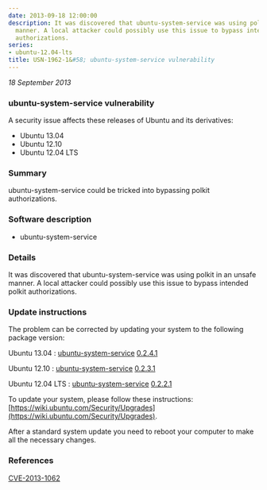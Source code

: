 ```yaml
---
date: 2013-09-18 12:00:00
description: It was discovered that ubuntu-system-service was using polkit in an unsafe
  manner. A local attacker could possibly use this issue to bypass intended polkit
  authorizations.
series:
- ubuntu-12.04-lts
title: USN-1962-1&#58; ubuntu-system-service vulnerability
---
```


*18 September 2013*

### ubuntu-system-service vulnerability

A security issue affects these releases of Ubuntu and its derivatives:

* Ubuntu 13.04
* Ubuntu 12.10
* Ubuntu 12.04 LTS

### Summary

ubuntu-system-service could be tricked into bypassing polkit authorizations.

### Software description

* ubuntu-system-service 

### Details

It was discovered that ubuntu-system-service was using polkit in an unsafe manner. A local attacker could possibly use this issue to bypass intended polkit authorizations. 

### Update instructions

The problem can be corrected by updating your system to the following package version:

Ubuntu 13.04
 : [ubuntu-system-service](https://launchpad.net/ubuntu/+source/ubuntu-system-service) <span> [0.2.4.1](https://launchpad.net/ubuntu/+source/ubuntu-system-service/0.2.4.1) </span> 

Ubuntu 12.10
 : [ubuntu-system-service](https://launchpad.net/ubuntu/+source/ubuntu-system-service) <span> [0.2.3.1](https://launchpad.net/ubuntu/+source/ubuntu-system-service/0.2.3.1) </span> 

Ubuntu 12.04 LTS
 : [ubuntu-system-service](https://launchpad.net/ubuntu/+source/ubuntu-system-service) <span> [0.2.2.1](https://launchpad.net/ubuntu/+source/ubuntu-system-service/0.2.2.1) </span> 

To update your system, please follow these instructions: [https://wiki.ubuntu.com/Security/Upgrades](https://wiki.ubuntu.com/Security/Upgrades).

After a standard system update you need to reboot your computer to make all the necessary changes. 

### References

 
 [CVE-2013-1062](http://people.ubuntu.com/~ubuntu-security/cve/CVE-2013-1062)